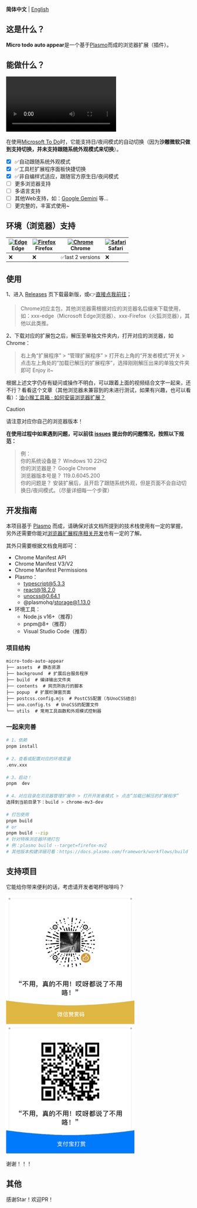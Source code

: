 **简体中文** | [English](./README-en_US.md)

## 这是什么？

**Micro todo auto appear**是一个基于[Plasmo](https://docs.plasmo.com/)而成的浏览器扩展（插件）。

## 能做什么？

<video controls="true" autoplay="false" name="media"><source src="./demo/video/What%20it%20can%20do.mp4" type="video/mp4"></video>

<!-- https://github.com/user-attachments/assets/c3136d8a-9c68-47b6-96a9-616e2a92ccf1 -->

<!-- https://raw.githubusercontent.com/dosicker/micro-todo-auto-appear/main/demo/video/What%20it%20can%20do.mp4 -->

在使用[Microsoft To Do](https://to-do.live.com)时，它能支持日/夜间模式的自动切换（因为**沙雕微软只做到支持切换，并未支持跟随系统外观模式来切换**）。

- [x] ✅自动跟随系统外观模式
- [x] ✅工具栏扩展程序面板快捷切换
- [x] ✅非自编样式适应，跟随官方原生日/夜间模式
- [ ] 更多浏览器支持
- [ ] 多语言支持
- [ ] 其他Web支持，如：[Google Gemini](https://gemini.google.com/app) 等...
- [ ] 更完整的，丰富式使用~

## 环境（浏览器）支持

| [<img src="https://raw.githubusercontent.com/alrra/browser-logos/master/src/edge/edge_48x48.png" alt="Edge" width="24px" height="24px" />](http://godban.github.io/browsers-support-badges/)<br/>Edge | [<img src="https://raw.githubusercontent.com/alrra/browser-logos/master/src/firefox/firefox_48x48.png" alt="Firefox" width="24px" height="24px" />](http://godban.github.io/browsers-support-badges/)<br/>Firefox | [<img src="https://raw.githubusercontent.com/alrra/browser-logos/master/src/chrome/chrome_48x48.png" alt="Chrome" width="24px" height="24px" />](http://godban.github.io/browsers-support-badges/)<br/>Chrome | [<img src="https://raw.githubusercontent.com/alrra/browser-logos/master/src/safari/safari_48x48.png" alt="Safari" width="24px" height="24px" />](http://godban.github.io/browsers-support-badges/)<br/>Safari |
| --------- | --------- | --------- | --------- |
| ❌| ❌| ✅last 2 versions| ❌

## 使用

1、进入 [Releases](https://github.com/dosicker/micro-todo-auto-appear/releases/latest) 页下载最新版，或👉[直接点我前往](https://github.com/dosicker/micro-todo-auto-appear/releases/latest)；
> Chrome对应主包，其他浏览器需根据对应的浏览器名后缀来下载使用，如：xxx-edge（Microsoft Edge浏览器）、xxx-Firefox（火狐浏览器），其他以此类推。

2、下载对应的扩展包之后，解压至单独文件夹内，打开对应的浏览器，如Chrome：
> 右上角“扩展程序” > “管理扩展程序” > 打开右上角的“开发者模式”开关 > 点击左上角处的“加载已解压的扩展程序”，选择刚刚解压出来的单独文件夹即可 Enjoy it~

根据上述文字仍存有疑问或操作不明白，可以跟着上面的视频结合文字一起来，还不行？看看这个文章（其他浏览器未兼容到的未进行测试，如果有兴趣，也可以看看）：[油小猴工具箱 · 如何安装浏览器扩展？](https://www.youxiaohou.com/zh-cn/crx.html)

> [!CAUTION]
> 请注意对应你自己的浏览器版本！

**在使用过程中如果遇到问题，可以前往 [issues](https://github.com/dosicker/micro-todo-auto-appear/issues) 提出你的问题情况，按照以下规范：**

> 例：<br />
> 你的系统设备是？
> Windows 10 22H2<br />
> 你的浏览器是？
> Google Chrome<br />
> 浏览器版本号是？
> 119.0.6045.200<br />
> 你的问题是？
> 安装扩展后，且开启了跟随系统外观，但是页面不会自动切换日/夜间模式。（尽量详细每一个步骤）

## 开发指南

本项目基于 [Plasmo](https://docs.plasmo.com/) 而成，请确保对该文档所提到的技术栈使用有一定的掌握，另外还需要你能对[浏览器扩展程序相关开发](https://developer.chrome.com/docs/extensions/get-started)也有一定的了解。

其外只需要根据文档食用即可：

- Chrome Manifest API
- Chrome Manifest V3/V2
- Chrome Manifest Permissions
- Plasmo：
  - typescript@5.3.3
  - react@18.2.0
  - unocss@0.64.1
  - @plasmohq/storage@1.13.0
- 环境工具：
  - Node.js v16+（推荐）
  - pnpm@8+（推荐）
  - Visual Studio Code（推荐）

### 项目结构

```
micro-todo-auto-appear
├── assets  # 静态资源
├── background  # 扩展后台服务程序
├── build  # 编译输出文件夹
├── contents  # 网页所执行的脚本
├── popup  # 扩展栏弹窗页面
├── postcss.config.mjs  # PostCSS配置（与UnoCSS结合）
├── uno.config.ts  # UnoCSS的配置文件
└── utils  # 常用工具函数和外观模式控制器
```

### 一起来完善
```bash
# 1、依赖
pnpm install

# 2、查看或配置对应的环境变量
.env.xxx

# 3、启动！
pnpm  dev

# 4、对应目录在浏览器管理扩展中 > 打开开发者模式 > 点击“加载已解压的扩展程序”
选择到当前目录下：build > chrome-mv3-dev

# 打包使用
pnpm build
# or
pnpm build --zip
# 针对特殊浏览器环境打包
# 例：plasmo build --target=firefox-mv2
# 其他版本构建详细可看：https://docs.plasmo.com/framework/workflows/build
```


## 支持项目

它能给你带来便利的话，考虑请开发者喝杯咖啡吗？

<p>
  <img src="./demo/assets/donation/wechatpay_donate.jpg" alt="微信打赏" width="350" />
  <img src="./demo/assets/donation/alipay_donate.jpg" alt="支付宝打赏" width="350" />
</p>

谢谢！！！

## 其他

感谢Star！欢迎PR！